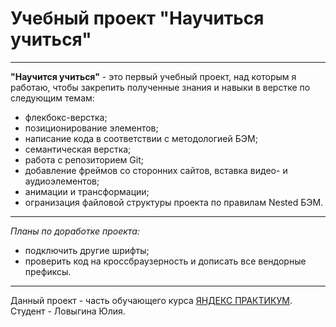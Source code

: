 # Учебный проект "Научиться учиться"
-----------------------
**"Научится учиться"**  - это первый учебный проект, над которым я работаю, чтобы закрепить полученные знания и навыки в верстке по следующим темам:
* флекбокс-верстка;
* позиционирование элементов;
* написание кода в соответствии с методологией БЭМ;
* семантическая верстка;
* работа с репозиторием Git;
* добавление фреймов со сторонних сайтов, вставка видео- и аудиоэлементов;
* анимации и трансформации;
* огранизация файловой структуры проекта по правилам Nested БЭМ.
************************
*Планы по доработке проекта:*
* подключить другие шрифты;
* проверить код на кроссбраузерность и дописать все вендорные префиксы.
-----------------------

Данный проект - часть обучающего курса [ЯНДЕКС ПРАКТИКУМ](https://practicum.yandex.ru/). <br>
Студент - Ловыгина Юлия.
